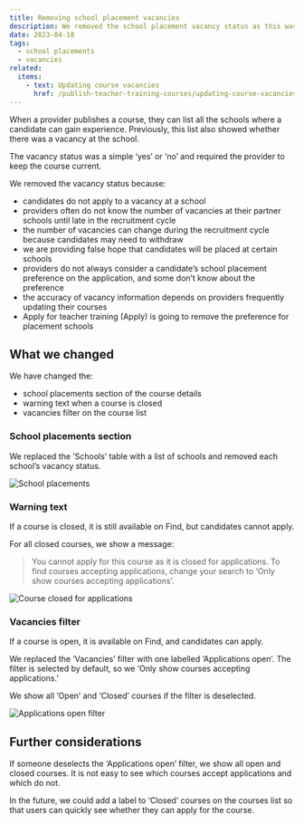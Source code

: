 ```yaml
---
title: Removing school placement vacancies
description: We removed the school placement vacancy status as this was misleading for candidates
date: 2023-04-18
tags:
  - school placements
  - vacancies
related:
  items:
    - text: Updating course vacancies
      href: /publish-teacher-training-courses/updating-course-vacancies/
---
```


When a provider publishes a course, they can list all the schools where a candidate can gain experience. Previously, this list also showed whether there was a vacancy at the school.

The vacancy status was a simple ‘yes’ or ‘no’ and required the provider to keep the course current.

We removed the vacancy status because:

- candidates do not apply to a vacancy at a school
- providers often do not know the number of vacancies at their partner schools until late in the recruitment cycle
- the number of vacancies can change during the recruitment cycle because candidates may need to withdraw
- we are providing false hope that candidates will be placed at certain schools
- providers do not always consider a candidate’s school placement preference on the application, and some don’t know about the preference
- the accuracy of vacancy information depends on providers frequently updating their courses
- Apply for teacher training (Apply) is going to remove the preference for placement schools

## What we changed

We have changed the:

- school placements section of the course details
- warning text when a course is closed
- vacancies filter on the course list

### School placements section

We replaced the ‘Schools’ table with a list of schools and removed each school’s vacancy status.

![School placements](school-placements.png "School placements")

### Warning text

If a course is closed, it is still available on Find, but candidates cannot apply.

For all closed courses, we show a message:

> You cannot apply for this course as it is closed for applications. To find courses accepting applications, change your search to ‘Only show courses accepting applications’.

![Course closed for applications](warning-message.png "Course closed for applications")

### Vacancies filter

If a course is open, it is available on Find, and candidates can apply.

We replaced the ‘Vacancies’ filter with one labelled ‘Applications open’. The filter is selected by default, so we ‘Only show courses accepting applications.’

We show all ‘Open’ and ‘Closed’ courses if the filter is deselected.

![Applications open filter](applications-open-filter.png "Applications open filter")

## Further considerations

If someone deselects the ‘Applications open’ filter, we show all open and closed courses. It is not easy to see which courses accept applications and which do not.

In the future, we could add a label to ‘Closed’ courses on the courses list so that users can quickly see whether they can apply for the course.
